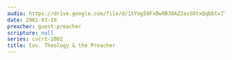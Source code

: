 ```yaml
---
audio: https://drive.google.com/file/d/1XYUg59FxDw9B38AZ2asSOtxQqbbtv7TM/view
date: 2002-03-16
preacher: guest-preacher
scripture: null
series: cvcrt-2002
title: Cov. Theology & the Preacher
---
```

